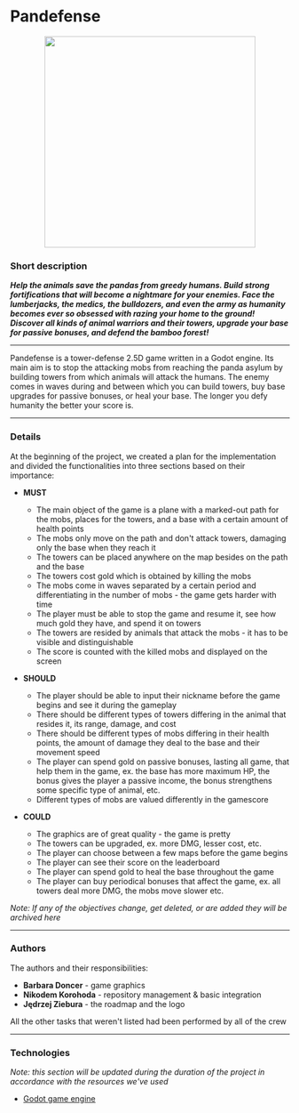 # Pandefense

<p align="center">
    <img src="https://github.com/Loloxon/Pandefense/assets/92650724/c6522945-8da6-43c0-a3d9-e649df1aed65" height="380">
</p>

### Short description
***Help the animals save the pandas from greedy humans. Build strong fortifications that will become a nightmare for your enemies. Face the lumberjacks, the medics, the bulldozers, and even the army as humanity becomes ever so obsessed with razing your home to the ground!
Discover all kinds of animal warriors and their towers, upgrade your base for passive bonuses, and defend the bamboo forest!***

_______________________________________________________________________________________________________________________________

Pandefense is a tower-defense 2.5D game written in a Godot engine. Its main aim is to stop the attacking mobs from reaching the panda asylum by building towers from which animals will attack the humans. The enemy comes in waves during and between which you can build towers, buy base upgrades for passive bonuses, or heal your base. 
The longer you defy humanity the better your score is.

_______________________________________________________________________________________________________________________________

### Details

At the beginning of the project, we created a plan for the implementation and divided the functionalities into three sections based on their importance:

* **MUST**
  * The main object of the game is a plane with a marked-out path for the mobs, places for the towers, and a base with a certain amount of health points
  * The mobs only move on the path and don't attack towers, damaging only the base when they reach it
  * The towers can be placed anywhere on the map besides on the path and the base
  * The towers cost gold which is obtained by killing the mobs
  * The mobs come in waves separated by a certain period and differentiating in the number of mobs - the game gets harder with time
  * The player must be able to stop the game and resume it, see how much gold they have, and spend it on towers
  * The towers are resided by animals that attack the mobs - it has to be visible and distinguishable
  * The score is counted with the killed mobs and displayed on the screen
      
* **SHOULD**
  * The player should be able to input their nickname before the game begins and see it during the gameplay
  * There should be different types of towers differing in the animal that resides it, its range, damage, and cost
  * There should be different types of mobs differing in their health points, the amount of damage they deal to the base and their movement speed
  * The player can spend gold on passive bonuses, lasting all game, that help them in the game, ex. the base has more maximum HP, the bonus gives the player a passive income, the bonus strengthens some specific type of animal, etc.
  * Different types of mobs are valued differently in the gamescore
    
* **COULD**
  * The graphics are of great quality - the game is pretty
  * The towers can be upgraded, ex. more DMG, lesser cost, etc.
  * The player can choose between a few maps before the game begins
  * The player can see their score on the leaderboard
  * The player can spend gold to heal the base throughout the game
  * The player can buy periodical bonuses that affect the game, ex. all towers deal more DMG, the mobs move slower etc.

*Note: If any of the objectives change, get deleted, or are added they will be archived here*

_______________________________________________________________________________________________________________________________

### Authors

The authors and their responsibilities:
* **Barbara Doncer** - game graphics
* **Nikodem Korohoda** - repository management & basic integration
* **Jędrzej Ziebura** - the roadmap and the logo

All the other tasks that weren't listed had been performed by all of the crew

_______________________________________________________________________________________________________________________________


### Technologies

*Note: this section will be updated during the duration of the project in accordance with the resources we've used*

* [Godot game engine](https://godotengine.org/)




